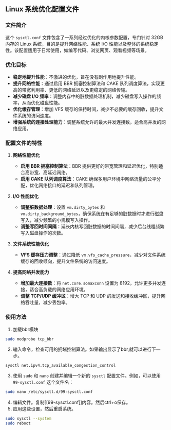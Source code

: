 ## Linux 系统优化配置文件

### 文件简介

这个 `sysctl.conf` 文件包含了一系列经过优化的内核参数配置，专门针对 32GB 内存的 Linux 系统，目的是提升网络性能、系统 I/O 性能以及整体的系统稳定性。该配置适用于日常使用，如编写代码、浏览网页、观看视频等场景。

### 优化目标

- **稳定地提升性能**：不激进的优化，旨在没有副作用地提升性能。
- **提升网络性能**：通过启用 BBR 拥塞控制算法和 CAKE 队列调度算法，实现更高的带宽利用率、更低的网络延迟以及更稳定的网络传输。
- **减少磁盘 I/O 频率**：调整内存中的脏数据处理机制，减少磁盘写入操作的频率，从而优化磁盘性能。
- **优化缓存管理**：增加 VFS 缓存的保持时间，减少不必要的缓存回收，提升文件系统的访问速度。
- **增强系统的连接处理能力**：调整系统允许的最大并发连接数，适合高并发的网络应用。

### 配置文件的特性

1. **网络性能优化**
   - **启用 BBR 拥塞控制算法**：BBR 提供更好的带宽管理和延迟优化，特别适合高带宽、高延迟网络。
   - **启用 CAKE 队列调度算法**：CAKE 确保多用户环境中网络流量的公平分配，优化网络接口的延迟和队列管理。

2. **I/O 性能优化**
   - **调整脏数据处理**：设置 `vm.dirty_bytes` 和 `vm.dirty_background_bytes`，确保系统在有足够的脏数据时才进行磁盘写入，减少频繁的小规模写入操作。
   - **调整写回时间间隔**：延长内核写回脏数据的时间间隔，减少后台线程频繁写入磁盘操作的次数。

3. **文件系统性能优化**
   - **VFS 缓存压力调整**：通过降低 `vm.vfs_cache_pressure`，减少对文件系统缓存的回收倾向，提升文件系统的访问速度。

4. **提高网络并发能力**
   - **增加最大连接数**：将 `net.core.somaxconn` 设置为 8192，允许更多并发连接，适合高负载的网络应用环境。
   - **调整 TCP/UDP 缓冲区**：增大 TCP 和 UDP 的发送和接收缓冲区，提升网络吞吐量，减少丢包率。

### 使用方法

1. 加载bbr模块
```bash
sudo modprobe tcp_bbr
```
2. 输入命令，检查可用的拥堵控制算法。如果输出显示了bbr,就可以进行下一步。
```
sysctl net.ipv4.tcp_available_congestion_control
```

3. 使用 `sudo` 和 `nano` 创建并编辑一个新的 `sysctl` 配置文件。例如，可以使用 `99-sysctl.conf` 这个文件名：
```bash
sudo nano /etc/sysctl.d/99-sysctl.conf
```
4. 编辑文件。复制[[99-sysctl.conf]]内容。然后ctrl+o保存。
5. 应用这些设置，然后重启系统。
```bash
sudo sysctl --system
sudo reboot
```




<!---
wxmup/wxmup is a ✨ special ✨ repository because its `README.md` (this file) appears on your GitHub profile.
You can click the Preview link to take a look at your changes.
--->
